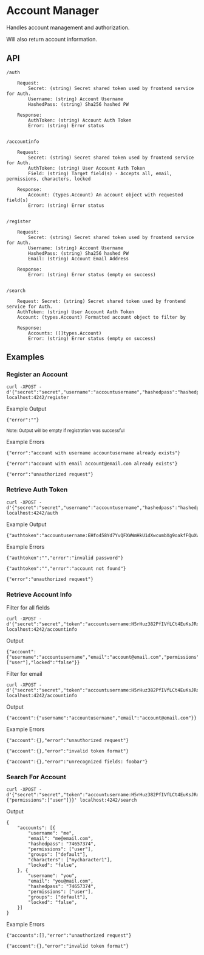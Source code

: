 Account Manager
====

Handles account management and authorization.

Will also return account information. 

## API

    /auth
    
        Request: 
            Secret: (string) Secret shared token used by frontend service for Auth.
            Username: (string) Account Username
            HashedPass: (string) Sha256 hashed PW 
            
        Response:
            AuthToken: (string) Account Auth Token
            Error: (string) Error status
    
    
    /accountinfo
    
        Request:
            Secret: (string) Secret shared token used by frontend service for Auth.
            AuthToken: (string) User Account Auth Token
            Field: (string) Target field(s) - Accepts all, email, permissions, characters, locked  
            
        Response: 
            Account: (types.Account) An account object with requested field(s)
            Error: (string) Error status 
            
            
    /register
    
        Request:
            Secret: (string) Secret shared token used by frontend service for Auth.
            Username: (string) Account Username
            HashedPass: (string) Sha256 hashed PW 
            Email: (string) Account Email Address
            
        Response:
            Error: (string) Error status (empty on success)
            
    
    /search
    
        Request: Secret: (string) Secret shared token used by frontend service for Auth.
        AuthToken: (string) User Account Auth Token
        Account: (types.Account) Formatted account object to filter by
        
        Response:
            Accounts: ([]types.Account)   
            Error: (string) Error status (empty on success)  
            
## Examples

### Register an Account

    curl -XPOST -d'{"secret":"secret","username":"accountusername","hashedpass":"hashedpassword","email":"account@email.com"}' localhost:4242/register
    
Example Output

    {"error":""}
<sub>Note: Output will be empty if registration was successful

Example Errors 

    {"error":"account with username accountusername already exists"}
    
    {"error":"account with email account@email.com already exists"}

    {"error":"unauthorized request"}

### Retrieve Auth Token 

    curl -XPOST -d'{"secret":"secret","username":"accountusername","hashedpass":"hashedpass"}' localhost:4242/auth
    
Example Output

    {"authtoken":"accountusername:EHfo458Yd7YvQFXWWmHkU1dXwcumbXg9oakfFQuXw"}

Example Errors

    {"authtoken":"","error":"invalid password"}
    
    {"authtoken":"","error":"account not found"}
    
    {"error":"unauthorized request"}
    
    
### Retrieve Account Info

Filter for all fields

    curl -XPOST -d'{"secret":"secret","token":"accountusername:H5rHuz382PfIVfLCt4EuKsJRohyrK5SuiyqyTErEo","field":"all"}' localhost:4242/accountinfo
    
Output
    
    {"account":{"username":"accountusername","email":"account@email.com","permissions":["user"],"locked":"false"}}
    
Filter for email

    curl -XPOST -d'{"secret":"secret","token":"accountusername:H5rHuz382PfIVfLCt4EuKsJRohyrK5SuiyqyTErEo","field":"email"}' localhost:4242/accountinfo
    
Output
    
    {"account":{"username":"accountusername","email":"account@email.com"}}
    
Example Errors

    {"account":{},"error":"unauthorized request"}

    {"account":{},"error":"invalid token format"}
    
    {"account":{},"error":"unrecognized fields: foobar"}

    
### Search For Account

    curl -XPOST -d'{"secret":"secret","token":"accountusername:H5rHuz382PfIVfLCt4EuKsJRohyrK5SuiyqyTErEo","account":{"permissions":["user"]}}' localhost:4242/search
    
Output

    {
    	"accounts": [{
    		"username": "me",
    		"email": "me@email.com",
    		"hashedpass": "74657374",
    		"permissions": ["user"],
    		"groups": ["default"],
    		"characters": ["mycharacter1"],
    		"locked": "false",
    	}, {
    		"username": "you",
    		"email": "you@mail.com",
    		"hashedpass": "74657374",
    		"permissions": ["user"],
            "groups": ["default"],
            "locked": "false",
    	}]
    }

Example Errors

    {"accounts":[],"error":"unauthorized request"}
    
    {"account":{},"error":"invalid token format"}
    
    
    